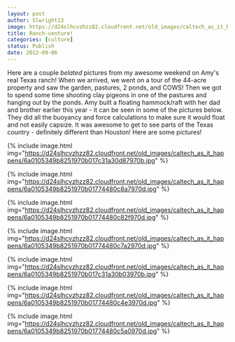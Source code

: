 ```yaml
---
layout: post
author: Slwright13
image: https://d24slhcvzhzz82.cloudfront.net/old_images/caltech_as_it_happens/6a0105349b8251970b017d3bd1add5970c.jpg
title: Ranch-venture! 
categories: [culture]
status: Publish
date: 2012-09-06
---
```


Here are a couple *belated* pictures from my awesome weekend on Amy's real Texas ranch!
When we arrived, we went on a tour of the 44-acre property and saw the garden, pastures, 2 ponds, and COWS! Then we got to spend some time shooting clay pigeons in one of the pastures and hanging out by the ponds. Amy built a floating hammock/raft with her dad and brother earlier this year - it can be seen in some of the pictures below. They did all the buoyancy and force calculations to make sure it would float and not easily capsize. 
It was awesome to get to see parts of the Texas country - definitely different than Houston!
Here are some pictures!


{% include image.html img="https://d24slhcvzhzz82.cloudfront.net/old_images/caltech_as_it_happens/6a0105349b8251970b017c31a30d87970b.jpg" %}


{% include image.html img="https://d24slhcvzhzz82.cloudfront.net/old_images/caltech_as_it_happens/6a0105349b8251970b01774480c8a7970d.jpg" %}


{% include image.html img="https://d24slhcvzhzz82.cloudfront.net/old_images/caltech_as_it_happens/6a0105349b8251970b01774480c82f970d.jpg" %}


{% include image.html img="https://d24slhcvzhzz82.cloudfront.net/old_images/caltech_as_it_happens/6a0105349b8251970b01774480c7a2970d.jpg" %}


{% include image.html img="https://d24slhcvzhzz82.cloudfront.net/old_images/caltech_as_it_happens/6a0105349b8251970b017c31a30b03970b.jpg" %}

{% include image.html img="https://d24slhcvzhzz82.cloudfront.net/old_images/caltech_as_it_happens/6a0105349b8251970b01774480c4e3970d.jpg" %}

{% include image.html img="https://d24slhcvzhzz82.cloudfront.net/old_images/caltech_as_it_happens/6a0105349b8251970b01774480c5a0970d.jpg" %}

